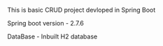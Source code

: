 This is basic CRUD project devloped in Spring Boot

Spring boot version - 2.7.6

DataBase - Inbuilt H2 database
